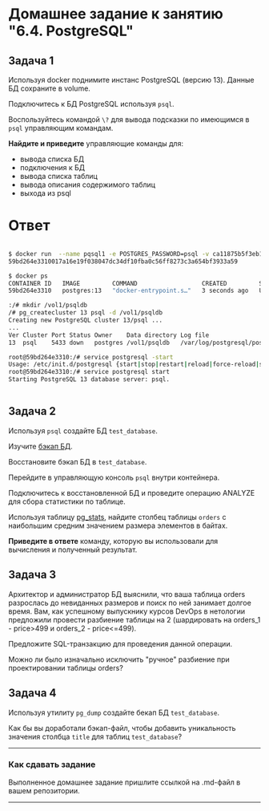 # Домашнее задание к занятию "6.4. PostgreSQL"

## Задача 1

Используя docker поднимите инстанс PostgreSQL (версию 13). Данные БД сохраните в volume.

Подключитесь к БД PostgreSQL используя `psql`.

Воспользуйтесь командой `\?` для вывода подсказки по имеющимся в `psql` управляющим командам.

**Найдите и приведите** управляющие команды для:
- вывода списка БД
- подключения к БД
- вывода списка таблиц
- вывода описания содержимого таблиц
- выхода из psql
# Ответ
```bash

$ docker run  --name pqsql1 -e POSTGRES_PASSWORD=psql -v ca11875b5f3eb121c7509975b279c09eb1f345eb77f7b759b183b36745861af4:/vol1 -d postgres:13
59bd264e3310017a16e19f038047dc34df10fba0c56ff8273c3a654bf3933a59

$ docker ps
CONTAINER ID   IMAGE         COMMAND                  CREATED         STATUS         PORTS                                                  NAMES
59bd264e3310   postgres:13   "docker-entrypoint.s…"   3 seconds ago   Up 2 seconds   5432/tcp                                               pqsql1

:/# mkdir /vol1/psqldb
/# pg_createcluster 13 psql -d /vol1/psqldb
Creating new PostgreSQL cluster 13/psql ...
...
Ver Cluster Port Status Owner    Data directory Log file
13  psql    5433 down   postgres /vol1/psqldb   /var/log/postgresql/postgresql-13-psql.log

root@59bd264e3310:/# service postgresql -start
Usage: /etc/init.d/postgresql {start|stop|restart|reload|force-reload|status} [version ..]
root@59bd264e3310:/# service postgresql start
Starting PostgreSQL 13 database server: psql.



```

## Задача 2

Используя `psql` создайте БД `test_database`.

Изучите [бэкап БД](https://github.com/netology-code/virt-homeworks/tree/master/06-db-04-postgresql/test_data).

Восстановите бэкап БД в `test_database`.

Перейдите в управляющую консоль `psql` внутри контейнера.

Подключитесь к восстановленной БД и проведите операцию ANALYZE для сбора статистики по таблице.

Используя таблицу [pg_stats](https://postgrespro.ru/docs/postgresql/12/view-pg-stats), найдите столбец таблицы `orders` 
с наибольшим средним значением размера элементов в байтах.

**Приведите в ответе** команду, которую вы использовали для вычисления и полученный результат.

## Задача 3

Архитектор и администратор БД выяснили, что ваша таблица orders разрослась до невиданных размеров и
поиск по ней занимает долгое время. Вам, как успешному выпускнику курсов DevOps в нетологии предложили
провести разбиение таблицы на 2 (шардировать на orders_1 - price>499 и orders_2 - price<=499).

Предложите SQL-транзакцию для проведения данной операции.

Можно ли было изначально исключить "ручное" разбиение при проектировании таблицы orders?

## Задача 4

Используя утилиту `pg_dump` создайте бекап БД `test_database`.

Как бы вы доработали бэкап-файл, чтобы добавить уникальность значения столбца `title` для таблиц `test_database`?

---

### Как cдавать задание

Выполненное домашнее задание пришлите ссылкой на .md-файл в вашем репозитории.

---
